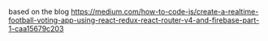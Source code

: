 based on the blog
https://medium.com/how-to-code-js/create-a-realtime-football-voting-app-using-react-redux-react-router-v4-and-firebase-part-1-caa15679c203
